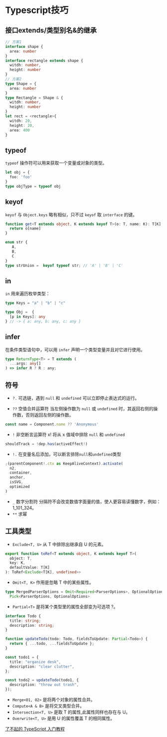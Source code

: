 # Typescript技巧

## 接口extends/类型别名&的继承
```ts
// 方案1
interface shape {
  area: number
}
interface rectangle extends shape {
  witdh: number,
  height: number
}
// 方案2
type Shape = {
  area: number
}
type Rectangle = Shape & {
  witdh: number,
  height: number
}
let rect = <rectangle>{
  witdh: 20,
  height: 20,
  area: 400
}
```

## typeof
`typeof` 操作符可以用来获取一个变量或对象的类型。
```ts
let obj = {
  foo: 'foo'
}
type objType = typeof obj
```

## keyof 
`keyof` 与 `Object.keys` 略有相似，只不过 `keyof` 取 `interface` 的键。
```ts
function get<T extends object, K extends keyof T>(o: T, name: K): T[K] {
  return o[name]
}

enum str {
   A,
   B,
   C
}
type strUnion =  keyof typeof str; // 'A' | 'B' | 'C'
```

## in
`in` 用来遍历枚举类型：
```ts
type Keys = "a" | "b" | "c"

type Obj =  {
  [p in Keys]: any
} // -> { a: any, b: any, c: any }
```

## infer
在条件类型语句中，可以用 `infer` 声明一个类型变量并且对它进行使用。
```ts
type ReturnType<T> = T extends (
  ...args: any[]
) => infer R ? R : any;
```

## 符号
- `?.` 可选链，遇到 `null` 和 `undefined` 可以立即停止表达式的运行。

- `??` 空值合并运算符 当左侧操作数为 `null` 或 `undefined` 时，其返回右侧的操作数，否则返回左侧的操作数。
```ts
const name = Component.name ?? 'Anonymous'
```
- `!` 非空断言运算符 x! 将从 x 值域中排除 `null` 和 `undefined`
```ts
shouldTrack = !dep.has(activeEffect!)
```
- `!.` 在变量名后添加，可以断言排除`null`和`undefined`类型
```ts
;(parentComponent!.ctx as KeepAliveContext).activate(
  n2,
  container,
  anchor,
  isSVG,
  optimized
)
```
- `_` 数字分割符 分隔符不会改变数值字面量的值，使人更容易读懂数字，例如：1_101_324。
- `**` 求幂

## 工具类型
- `Exclude<T, U>` 从 T 中排除出继承自 U 的元素。
```ts
export function toRef<T extends object, K extends keyof T>(
  object: T,
  key: K,
  defaultValue: T[K]
): ToRef<Exclude<T[K], undefined>>
```
- `Omit<T, K>`    作用是忽略 T 中的某些属性。
```ts
type MergedParserOptions = Omit<Required<ParserOptions>, OptionalOptions> &
  Pick<ParserOptions, OptionalOptions>
```
- `Partial<T>` 是将某个类型里的属性全部变为可选项 ?。
```ts
interface Todo {
  title: string;
  description: string;
}

function updateTodo(todo: Todo, fieldsToUpdate: Partial<Todo>) {
  return { ...todo, ...fieldsToUpdate };
}

const todo1 = {
  title: "organize desk",
  description: "clear clutter",
};

const todo2 = updateTodo(todo1, {
  description: "throw out trash",
});
```
- `Merge<O1, O2>` 是将两个对象的属性合并。
- `Compute<A & B>` 是将交叉类型合并。
- `Intersection<T, U>` 是取 T 的属性,此属性同样也存在与 U。
- `Overwrite<T, U>` 是用 U 的属性覆盖 T 的相同属性。


[了不起的 TypeScript 入门教程](https://juejin.cn/post/6844904182843965453#heading-51)